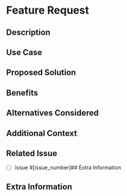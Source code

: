 # Feature Request

## Description

<!--
Briefly describe the feature you are proposing.
-->

## Use Case

<!--
Describe the use case or scenario where this feature would be beneficial.
-->

## Proposed Solution

<!--
Provide a detailed description of how you envision the feature being implemented.
-->

## Benefits

<!--
Explain the benefits or advantages of implementing this feature.
-->

## Alternatives Considered

<!--
Describe any alternative solutions or approaches that were considered (if applicable).
-->

## Additional Context

<!--
Add any additional context or details about the feature request.
-->

## Related Issue

<!--
Link to any related issues (if applicable).
-->

- [ ] Issue #[issue_number]## Extra Information

## Extra Information

<!--
Add any other information or comments related to the feature request here.
-->